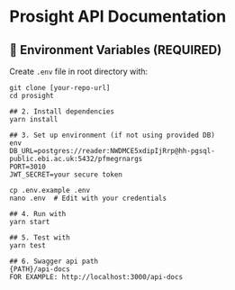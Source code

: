 # Prosight API Documentation

## 📌 Environment Variables (REQUIRED)
Create `.env` file in root directory with:

```## 1. Clone repository
git clone [your-repo-url]
cd prosight

## 2. Install dependencies
yarn install

## 3. Set up environment (if not using provided DB)
env
DB_URL=postgres://reader:NWDMCE5xdipIjRrp@hh-pgsql-public.ebi.ac.uk:5432/pfmegrnargs
PORT=3010
JWT_SECRET=your secure token

cp .env.example .env
nano .env  # Edit with your credentials

## 4. Run with 
yarn start

## 5. Test with
yarn test

## 6. Swagger api path
{PATH}/api-docs
FOR EXAMPLE: http://localhost:3000/api-docs